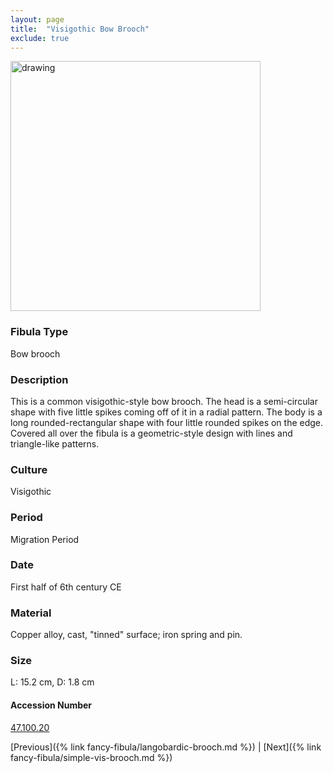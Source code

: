 ```yaml
---
layout: page
title:  "Visigothic Bow Brooch"
exclude: true
---
```


<p><img src="https://collectionapi.metmuseum.org/api/collection/v1/iiif/468182/923202/main-image" alt="drawing" width="400"/></p>

### Fibula Type
Bow brooch
### Description
This is a common visigothic-style bow brooch. The head is a semi-circular shape with five little spikes coming off of it in a radial pattern. The body is a long rounded-rectangular shape with four little rounded spikes on the edge. Covered all over the fibula is a geometric-style design with lines and triangle-like patterns.
### Culture
Visigothic
### Period
Migration Period
### Date
First half of 6th century CE
### Material
Copper alloy, cast, "tinned" surface; iron spring and pin.
### Size
L: 15.2 cm, D: 1.8 cm



#### Accession Number
[47.100.20](https://www.metmuseum.org/art/collection/search/468182)

[Previous]({% link fancy-fibula/langobardic-brooch.md %}) | [Next]({% link fancy-fibula/simple-vis-brooch.md %})
